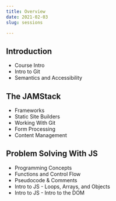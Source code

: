 ```yaml
---
title: Overview
date: 2021-02-03
slug: sessions

---
```

## Introduction

* Course Intro
* Intro to Git
* Semantics and Accessibility

## The JAMStack

* Frameworks
* Static Site Builders
* Working With Git
* Form Processing
* Content Management

## Problem Solving With JS

* Programming Concepts
* Functions and Control Flow
* Pseudocode & Comments
* Intro to JS - Loops, Arrays, and Objects
* Intro to JS - Intro to the DOM